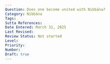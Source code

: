```yaml
---
Question: Does one become united with Nibbāna?
Category: Nibbāna
Tags:
Sutta References:
Date Entered: March 31, 2025
Last Revised:
Review Status: Not started
Level: 
Priority: 
Number: 
Draft: true
---
```

